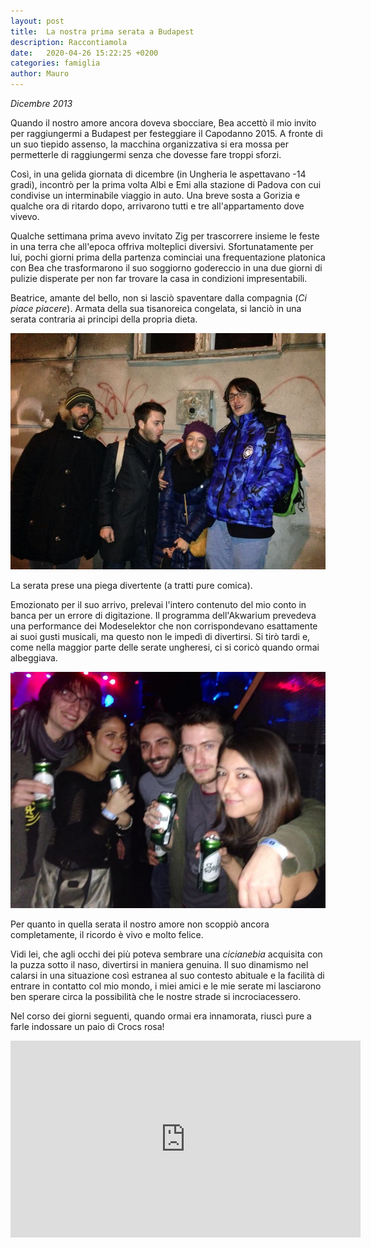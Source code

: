 ```yaml
---
layout: post
title:  La nostra prima serata a Budapest
description: Raccontiamola
date:   2020-04-26 15:22:25 +0200
categories: famiglia
author: Mauro
---
```


_Dicembre 2013_

Quando il nostro amore ancora doveva sbocciare, Bea accettò il mio invito per raggiungermi a Budapest per festeggiare il Capodanno 2015. A fronte di un suo tiepido assenso, la macchina organizzativa si era mossa per permetterle di raggiungermi senza che dovesse fare troppi sforzi.

Così, in una gelida giornata di dicembre (in Ungheria le aspettavano -14 gradi), incontrò per la prima volta Albi e Emi alla stazione di Padova con cui condivise un interminabile viaggio in auto. Una breve sosta a Gorizia e qualche ora di ritardo dopo, arrivarono tutti e tre all'appartamento dove vivevo.

Qualche settimana prima avevo invitato Zig per trascorrere insieme le feste in una terra che all'epoca offriva molteplici diversivi. Sfortunatamente per lui, pochi giorni prima della partenza cominciai una frequentazione platonica con Bea che trasformarono il suo soggiorno godereccio in una due giorni di pulizie disperate per non far trovare la casa in condizioni impresentabili.

Beatrice, amante del bello, non si lasciò spaventare dalla compagnia (_Ci piace piacere_). Armata della sua tisanoreica congelata, si lanciò in una serata contraria ai principi della propria dieta.

![budapest-1](/img/posts/budapest-1.jpg)

La serata prese una piega divertente (a tratti pure comica).

Emozionato per il suo arrivo, prelevai l'intero contenuto del mio conto in banca per un errore di digitazione.
Il programma dell'Akwarium prevedeva una performance dei Modeselektor che non corrispondevano esattamente ai suoi gusti musicali, ma questo non le impedì di divertirsi.
Si tirò tardi e, come nella maggior parte delle serate ungheresi, ci si coricò quando ormai albeggiava.

![budapest-2](/img/posts/budapest-2.jpg)

Per quanto in quella serata il nostro amore non scoppiò ancora completamente, il ricordo è vivo e molto felice.

Vidi lei, che agli occhi dei più poteva sembrare una _cicianebia_ acquisita con la puzza sotto il naso, divertirsi in maniera genuina. Il suo dinamismo nel calarsi in una situazione così estranea al suo contesto abituale e la facilità di entrare in contatto col mio mondo, i miei amici e le mie serate mi lasciarono ben sperare circa la possibilità che le nostre strade si incrociacessero.

Nel corso dei giorni seguenti, quando ormai era innamorata, riuscì pure a farle indossare un paio di Crocs rosa!

<iframe width="560" height="315" src="https://www.youtube.com/embed/NLZQ-cBrraM" frameborder="0" allow="accelerometer; autoplay; encrypted-media; gyroscope; picture-in-picture" allowfullscreen></iframe>
